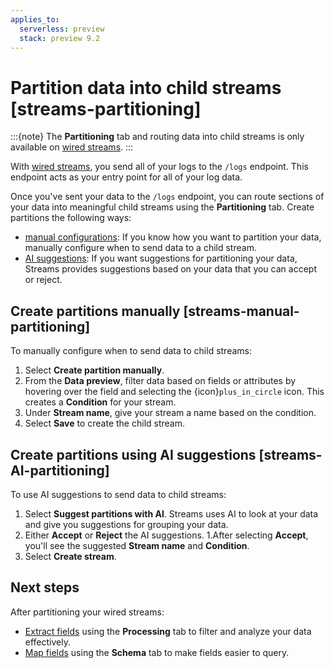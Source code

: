 ```yaml
---
applies_to:
  serverless: preview
  stack: preview 9.2
---
```


# Partition data into child streams [streams-partitioning]
:::{note}
The **Partitioning** tab and routing data into child streams is only available on [wired streams](../wired-streams.md).
:::

With [wired streams](../wired-streams.md), you send all of your logs to the `/logs` endpoint. This endpoint acts as your entry point for all of your log data.

Once you've sent your data to the `/logs` endpoint, you can route sections of your data into meaningful child streams using the **Partitioning** tab. Create partitions the following ways:

- [manual configurations](#streams-manual-partitioning): If you know how you want to partition your data, manually configure when to send data to a child stream.
- [AI suggestions](#streams-AI-partitioning): If you want suggestions for partitioning your data, Streams provides suggestions based on your data that you can accept or reject.

## Create partitions manually [streams-manual-partitioning]

To manually configure when to send data to child streams:

1. Select **Create partition manually**.
1. From the **Data preview**, filter data based on fields or attributes by hovering over the field and selecting the {icon}`plus_in_circle` icon. This creates a **Condition** for your stream.
1. Under **Stream name**, give your stream a name based on the condition.
1. Select **Save** to create the child stream.

## Create partitions using AI suggestions [streams-AI-partitioning]

To use AI suggestions to send data to child streams:

1. Select **Suggest partitions with AI**. Streams uses AI to look at your data and give you suggestions for grouping your data.
1. Either **Accept** or **Reject** the AI suggestions.
1.After selecting **Accept**, you'll see the suggested **Stream name** and **Condition**.
1. Select **Create stream**.

## Next steps

After partitioning your wired streams:

- [Extract fields](./extract.md) using the **Processing** tab to filter and analyze your data effectively.
- [Map fields](./schema.md) using the **Schema** tab to make fields easier to query.